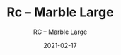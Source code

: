 ---
designer: "Endless Knot"
description: "Color%3A%20Snow%0AMaterial%3A%20Wool%20%26%20Tencel%0ACollection%3A%20Hand-Tufted%20Collection"
image_primary: "img/MLG-210-600x750.jpg"
manufacturer: "Endless Knot"
href: "https://endlessknotrugs.com/product/marble-large-snow/"
subtitle: "RC – Marble Large"
tags: 
  - "snow"
  - "wool & tencel"
  - "hand-tufted collection"
  - "Endless Knot"
  - "Hand-Tufted Rugs"
title: "Rc – Marble Large"
category: "hand-tufted-rugs"
slug: "/manufacturers/endless-knot/hand-tufted-rugs/endless-knot-rc-marble-large"
date: "2021-02-17"
---